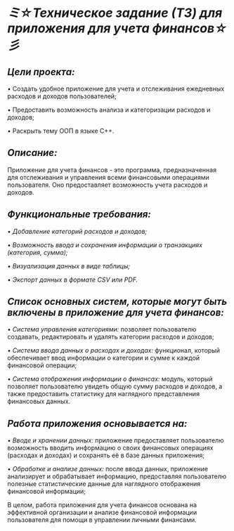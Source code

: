 # ***ミ☆Техническое задание (ТЗ) для приложения для учета финансов☆彡***


## ***Цели проекта:***

• Создать удобное приложение для учета и отслеживания ежедневных расходов и доходов пользователей;

• Предоставить возможность анализа и категоризации расходов и доходов;

• Раскрыть тему ООП в языке C++.


## ***Описание:***

Приложение для учета финансов - это программа, предназначенная для отслеживания и управления всеми финансовыми операциями пользователя. Оно предоставляет возможность учета расходов и доходов.


## ***Функциональные требования:***

• _Добавление категорий расходов и доходов;_

• _Возможность ввода и сохранения информации о транзакциях (категория, сумма);_

• _Визуализация данных в виде таблицы;_

• _Экспорт данных в формате CSV или PDF._


## ***Список основных систем, которые могут быть включены в приложение для учета финансов:***

• _Система управления категориями:_ позволяет пользователю создавать, редактировать и удалять категории расходов и доходов;

• _Система ввода данных о расходах и доходах:_ функционал, который обеспечивает ввод информации о категории и сумме к каждой финансовой операции;

• _Система отображения информации о финансах:_ модуль, который позволяет пользователю увидеть общую сумму расходов и доходов, а также предоставить статистику для наглядного представления финансовых данных.


## ***Работа приложения основывается на:***

• _Вводе и хранении данных:_ приложение предоставляет пользователю возможность вводить информацию о своих финансовых операциях (расходах и доходах) и сохранять её в базе данных приложения;

• _Обработке и анализе данных:_ после ввода данных, приложение анализирует и обрабатывает информацию, предоставляя пользователю полезные статистические данные для наглядного отображения финансовой информации;

В целом, работа приложения для учета финансов основана на эффективной организации и анализе финансовой информации пользователя для помощи в управлении личными финансами.
